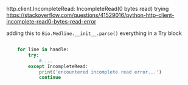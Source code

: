 http.client.IncompleteRead: IncompleteRead(0 bytes read)
trying 
https://stackoverflow.com/questions/41529016/python-http-client-incomplete-read0-bytes-read-error

adding this to 
`Bio.Medline.__init__.parse()`
 everything in a Try block
```python

    for line in handle:
        try:
            #....
        except IncompleteRead:
            print('encountered incomplete read error...')
            continue
```


